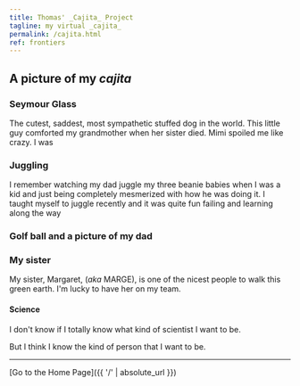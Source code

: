 ```yaml
---
title: Thomas' _Cajita_ Project
tagline: my virtual _cajita_
permalink: /cajita.html
ref: frontiers
---
```


## A picture of my _cajita_



### Seymour Glass
The cutest, saddest, most sympathetic stuffed dog in the world. This little guy comforted my grandmother when her sister died. Mimi spoiled me like crazy. I was

### Juggling
I remember watching my dad juggle my three beanie babies when I was a kid and just being completely mesmerized with how he was doing it. I taught myself to juggle recently and it was quite fun failing and learning along the way

### Golf ball and a picture of my dad

### My sister
My sister, Margaret, (_aka_ MARGE), is one of the nicest people to walk this green earth. I'm lucky to have her on my team.

#### Science
I don't know if I totally know what kind of scientist I want to be.

But I think I know the kind of person that I want to be.





---
[Go to the Home Page]({{ '/' | absolute_url }})
